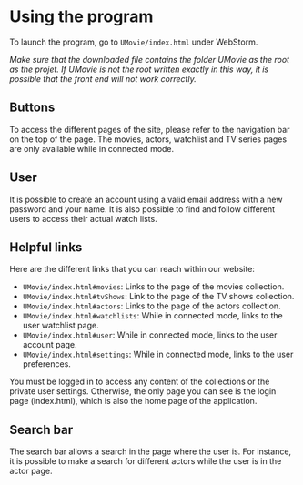 # Using the program

To launch the program, go to `UMovie/index.html` under WebStorm.

*Make sure that the downloaded file contains the folder UMovie as the root as the projet.
If UMovie is not the root written exactly in this way, it is possible that the front end will not work correctly.*

## Buttons

To access the different pages of the site, please refer to the navigation bar on the top of the page. The movies, actors, watchlist and TV series pages are only available while in connected mode.

## User

It is possible to create an account using a valid email address with a new password and your name. It is also possible to find and follow different users to access their actual watch lists.

## Helpful links

Here are the different links that you can reach within our website:

- `UMovie/index.html#movies`: Links to the page of the movies collection. 
- `UMovie/index.html#tvShows`: Link to the page of the TV shows collection.
- `UMovie/index.html#actors`: Links to the page of the actors collection.
- `UMovie/index.html#watchlists`: While in connected mode, links to the user watchlist page.
- `UMovie/index.html#user`: While in connected mode, links to the user account page.
- `UMovie/index.html#settings`: While in connected mode, links to the user preferences.

You must be logged in to access any content of the collections or the private user settings. Otherwise, the only page you can see is the login page (index.html), which is also the home page of the application.

## Search bar

The search bar allows a search in the page where the user is. For instance, it is possible to make a search for different actors while the user is in the actor page. 
